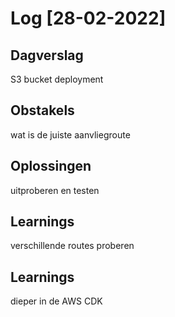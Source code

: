 # Log [28-02-2022]

## Dagverslag
S3 bucket deployment

## Obstakels
wat is de juiste aanvliegroute

## Oplossingen
uitproberen en testen

## Learnings
verschillende routes proberen

## Learnings
dieper in de AWS CDK